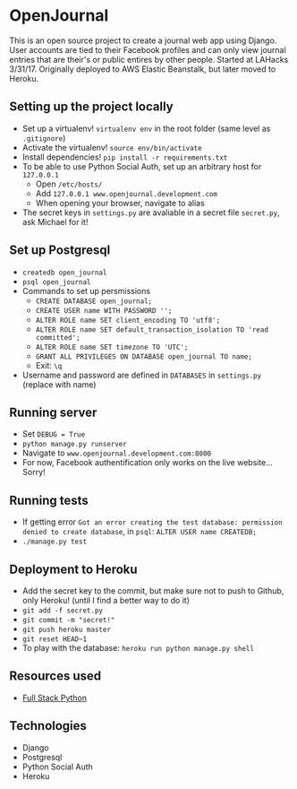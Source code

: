 # OpenJournal  
This is an open source project to create a journal web app using Django. User accounts are tied to their Facebook profiles and can only view journal entries that are their's or public entires by other people. Started at LAHacks 3/31/17. Originally deployed to AWS Elastic Beanstalk, but later moved to Heroku.

## Setting up the project locally  
- Set up a virtualenv! `virtualenv env` in the root folder (same level as `.gitignore`)  
- Activate the virtualenv! `source env/bin/activate`  
- Install dependencies! `pip install -r requirements.txt`
- To be able to use Python Social Auth, set up an arbitrary host for `127.0.0.1`  
  - Open `/etc/hosts/`  
  - Add `127.0.0.1 www.openjournal.development.com`  
  - When opening your browser, navigate to alias
- The secret keys in `settings.py` are avaliable in a secret file `secret.py`, ask Michael for it!

## Set up Postgresql  
- `createdb open_journal`  
- `psql open_journal`  
- Commands to set up persmissions
  - `CREATE DATABASE open_journal;`  
  - `CREATE USER name WITH PASSWORD '';`  
  - `ALTER ROLE name SET client_encoding TO 'utf8';`
  - `ALTER ROLE name SET default_transaction_isolation TO 'read committed';`
  - `ALTER ROLE name SET timezone TO 'UTC';`
  - `GRANT ALL PRIVILEGES ON DATABASE open_journal TO name;`  
  - Exit: `\q`  
- Username and password are defined in `DATABASES` in `settings.py` (replace with name)  

## Running server  
- Set `DEBUG = True`  
- `python manage.py runserver`  
- Navigate to `www.openjournal.development.com:8000`  
- For now, Facebook authentification only works on the live website... Sorry!  

## Running tests  
- If getting error `Got an error creating the test database: permission denied to create database`, in `psql`: `ALTER USER name CREATEDB;`
- `./manage.py test`  

## Deployment to Heroku
- Add the secret key to the commit, but make sure not to push to Github, only Heroku! (until I find a better way to do it)  
- `git add -f secret.py`  
- `git commit -m "secret!"`  
- `git push heroku master`  
- `git reset HEAD~1`  
- To play with the database: `heroku run python manage.py shell`  

## Resources used  
- [Full Stack Python](https://www.fullstackpython.com/)  

## Technologies  
- Django  
- Postgresql  
- Python Social Auth  
- Heroku
